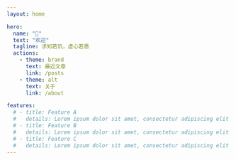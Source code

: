 ```yaml
---
layout: home

hero:
  name: "👏"
  text: "欢迎"
  tagline: 求知若饥，虚心若愚
  actions:
    - theme: brand
      text: 最近文章
      link: /posts
    - theme: alt
      text: 关于
      link: /about

features:
  # - title: Feature A
  #   details: Lorem ipsum dolor sit amet, consectetur adipiscing elit
  # - title: Feature B
  #   details: Lorem ipsum dolor sit amet, consectetur adipiscing elit
  # - title: Feature C
  #   details: Lorem ipsum dolor sit amet, consectetur adipiscing elit
---
```



